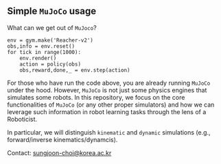 ## Simple `MuJoCo` usage

What can we get out of `MuJoco`?

```
env = gym.make('Reacher-v2')
obs,info = env.reset()
for tick in range(1000):
    env.render()
    action = policy(obs)
    obs,reward,done,_ = env.step(action)
```
For those who have run the code above, you are already running `MuJoCo` under the hood. However, `MuJoCo` is not just some physics engines that simulates some robots. In this repository, we focus on the core functionalities of `MuJoCo` (or any other proper simulators) and how we can leverage such information in robot learning tasks through the lens of a Roboticist. 

In particular, we will distinguish `kinematic` and `dynamic` simulations (e.g., forward/inverse kinematics/dynamcis).

Contact: sungjoon-choi@korea.ac.kr 
